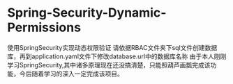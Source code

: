 # Spring-Security-Dynamic-Permissions
使用SpringSecurity实现动态权限验证
请依据RBAC文件夹下sql文件创建数据库，再到application.yaml文件下修改database.url中的数据库名称
由于本人刚刚学习SpringSecurity,其中诸多原理现在还没搞清楚，只能照葫芦画瓢完成该功能，今后随着学习的深入一定完成该项目。
